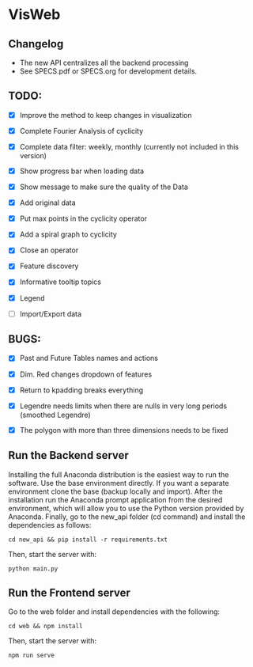 # VisWeb


## Changelog

- The new API centralizes all the backend processing
- See SPECS.pdf or SPECS.org for development details.


## TODO:

- [x] Improve the method to keep changes in visualization
- [x] Complete Fourier Analysis of cyclicity
- [x] Complete data filter: weekly, monthly (currently not included in this version)
- [x] Show progress bar when loading data
- [x] Show message to make sure the quality of the Data
- [x] Add original data
- [x] Put max points in the cyclicity operator
- [x] Add a spiral graph to cyclicity
- [x] Close an operator
- [x] Feature discovery
- [x] Informative tooltip topics
- [x] Legend
- [ ] Import/Export data


## BUGS:

- [x] Past and Future Tables names and actions
- [x] Dim. Red changes dropdown of features
- [x] Return to kpadding breaks everything
- [x] Legendre needs limits when there are nulls in very long periods (smoothed Legendre)
- [x] The polygon with more than three dimensions needs to be fixed


## Run the Backend server

Installing the full Anaconda distribution is the easiest way to run the software. Use the base environment directly. If you want a separate environment clone the base (backup locally and import). After the installation run the Anaconda prompt application from the desired environment, which will allow you to use the Python version provided by Anaconda. Finally, go to the new_api folder (cd command) and install the dependencies as follows:

`cd new_api && pip install -r requirements.txt`

Then, start the server with:

`python main.py`


## Run the Frontend server

Go to the web folder and install dependencies with the following:

`cd web && npm install`

Then, start the server with:

`npm run serve`
